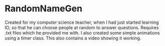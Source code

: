# RandomNameGen

Created for my computer science teacher, when I had just started learning IO, so that he can choose people at random to answer questions. Requires .txt files which he provided me with. I also created some simple animations using a timer class. This also contains a video showing it working.
